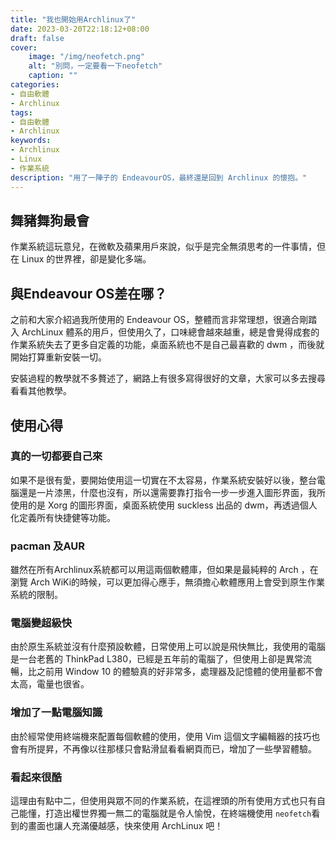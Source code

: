 ```yaml
---
title: "我也開始用Archlinux了"
date: 2023-03-20T22:18:12+08:00
draft: false
cover:
    image: "/img/neofetch.png"
    alt: "別問，一定要看一下neofetch"
    caption: ""
categories: 
- 自由軟體
- Archlinux
tags: 
- 自由軟體
- Archlinux
keywords:
- Archlinux
- Linux
- 作業系統
description: "用了一陣子的 EndeavourOS，最終還是回到 Archlinux 的懷抱。"
---
```

## 舞豬舞狗最會
作業系統這玩意兒，在微軟及蘋果用戶來說，似乎是完全無須思考的一件事情，但在 Linux 的世界裡，卻是變化多端。
## 與Endeavour OS差在哪？
之前和大家介紹過我所使用的 Endeavour OS，整體而言非常理想，很適合剛踏入 ArchLinux 體系的用戶，但使用久了，口味總會越來越重，總是會覺得成套的作業系統失去了更多自定義的功能，桌面系統也不是自己最喜歡的 dwm ，而後就開始打算重新安裝一切。

安裝過程的教學就不多贅述了，網路上有很多寫得很好的文章，大家可以多去搜尋看看其他教學。

## 使用心得

### 真的一切都要自己來
如果不是很有愛，要開始使用這一切實在不太容易，作業系統安裝好以後，整台電腦還是一片漆黑，什麼也沒有，所以還需要靠打指令一步一步進入圖形界面，我所使用的是 Xorg 的圖形界面，桌面系統使用 suckless 出品的 dwm，再透過個人化定義所有快捷健等功能。

### pacman 及AUR
雖然在所有Archlinux系統都可以用這兩個軟體庫，但如果是最純粹的 Arch ，在瀏覽 Arch WiKi的時候，可以更加得心應手，無須擔心軟體應用上會受到原生作業系統的限制。

### 電腦變超級快
由於原生系統並沒有什麼預設軟體，日常使用上可以說是飛快無比，我使用的電腦是一台老舊的 ThinkPad L380，已經是五年前的電腦了，但使用上卻是異常流暢，比之前用 Window 10 的體驗真的好非常多，處理器及記憶體的使用量都不會太高，電量也很省。

### 增加了一點電腦知識
由於經常使用終端機來配置每個軟體的使用，使用 Vim 這個文字編輯器的技巧也會有所提昇，不再像以往那樣只會點滑鼠看看網頁而已，增加了一些學習體驗。

### 看起來很酷
這理由有點中二，但使用與眾不同的作業系統，在這裡頭的所有使用方式也只有自己能懂，打造出權世界獨一無二的電腦就是令人愉悅，在終端機使用 `neofetch`看到的畫面也讓人充滿優越感，快來使用 ArchLinux 吧！
